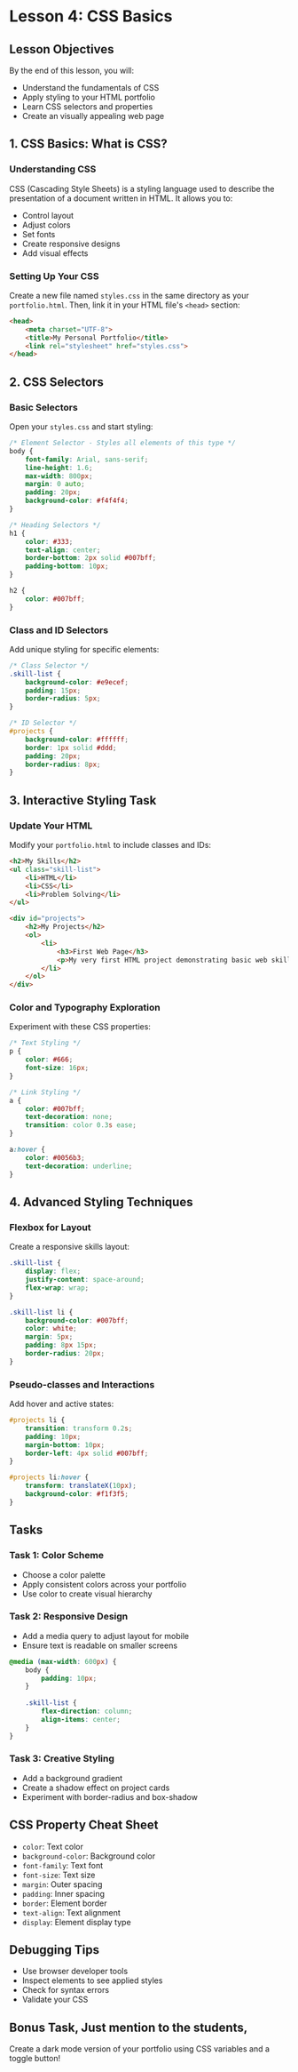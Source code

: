 # Lesson 4: CSS Basics

## Lesson Objectives
By the end of this lesson, you will:
- Understand the fundamentals of CSS
- Apply styling to your HTML portfolio
- Learn CSS selectors and properties
- Create an visually appealing web page

## 1. CSS Basics: What is CSS?

### Understanding CSS
CSS (Cascading Style Sheets) is a styling language used to describe the presentation of a document written in HTML. It allows you to:
- Control layout
- Adjust colors
- Set fonts
- Create responsive designs
- Add visual effects

### Setting Up Your CSS

Create a new file named `styles.css` in the same directory as your `portfolio.html`. Then, link it in your HTML file's `<head>` section:

```html
<head>
    <meta charset="UTF-8">
    <title>My Personal Portfolio</title>
    <link rel="stylesheet" href="styles.css">
</head>
```

## 2. CSS Selectors

### Basic Selectors
Open your `styles.css` and start styling:

```css
/* Element Selector - Styles all elements of this type */
body {
    font-family: Arial, sans-serif;
    line-height: 1.6;
    max-width: 800px;
    margin: 0 auto;
    padding: 20px;
    background-color: #f4f4f4;
}

/* Heading Selectors */
h1 {
    color: #333;
    text-align: center;
    border-bottom: 2px solid #007bff;
    padding-bottom: 10px;
}

h2 {
    color: #007bff;
}
```

### Class and ID Selectors
Add unique styling for specific elements:

```css
/* Class Selector */
.skill-list {
    background-color: #e9ecef;
    padding: 15px;
    border-radius: 5px;
}

/* ID Selector */
#projects {
    background-color: #ffffff;
    border: 1px solid #ddd;
    padding: 20px;
    border-radius: 8px;
}
```

## 3. Interactive Styling Task

### Update Your HTML
Modify your `portfolio.html` to include classes and IDs:

```html
<h2>My Skills</h2>
<ul class="skill-list">
    <li>HTML</li>
    <li>CSS</li>
    <li>Problem Solving</li>
</ul>

<div id="projects">
    <h2>My Projects</h2>
    <ol>
        <li>
            <h3>First Web Page</h3>
            <p>My very first HTML project demonstrating basic web skills.</p>
        </li>
    </ol>
</div>
```

### Color and Typography Exploration
Experiment with these CSS properties:

```css
/* Text Styling */
p {
    color: #666;
    font-size: 16px;
}

/* Link Styling */
a {
    color: #007bff;
    text-decoration: none;
    transition: color 0.3s ease;
}

a:hover {
    color: #0056b3;
    text-decoration: underline;
}
```

## 4. Advanced Styling Techniques

### Flexbox for Layout
Create a responsive skills layout:

```css
.skill-list {
    display: flex;
    justify-content: space-around;
    flex-wrap: wrap;
}

.skill-list li {
    background-color: #007bff;
    color: white;
    margin: 5px;
    padding: 8px 15px;
    border-radius: 20px;
}
```

### Pseudo-classes and Interactions
Add hover and active states:

```css
#projects li {
    transition: transform 0.2s;
    padding: 10px;
    margin-bottom: 10px;
    border-left: 4px solid #007bff;
}

#projects li:hover {
    transform: translateX(10px);
    background-color: #f1f3f5;
}
```

## Tasks

### Task 1: Color Scheme
- Choose a color palette
- Apply consistent colors across your portfolio
- Use color to create visual hierarchy

### Task 2: Responsive Design
- Add a media query to adjust layout for mobile
- Ensure text is readable on smaller screens

```css
@media (max-width: 600px) {
    body {
        padding: 10px;
    }
    
    .skill-list {
        flex-direction: column;
        align-items: center;
    }
}
```

### Task 3: Creative Styling
- Add a background gradient
- Create a shadow effect on project cards
- Experiment with border-radius and box-shadow

## CSS Property Cheat Sheet
- `color`: Text color
- `background-color`: Background color
- `font-family`: Text font
- `font-size`: Text size
- `margin`: Outer spacing
- `padding`: Inner spacing
- `border`: Element border
- `text-align`: Text alignment
- `display`: Element display type

## Debugging Tips
- Use browser developer tools
- Inspect elements to see applied styles
- Check for syntax errors
- Validate your CSS

## Bonus Task, Just mention to the students, 
Create a dark mode version of your portfolio using CSS variables and a toggle button!